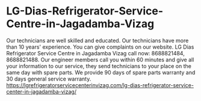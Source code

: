 # LG-Dias-Refrigerator-Service-Centre-in-Jagadamba-Vizag
  Our technicians are well skilled and educated. Our technicians have more than 10 years' experience. You can give complaints on our website. LG Dias Refrigerator Service Centre in Jagadamba Vizag call now: 8688821484, 8688821488. Our engineer members call you within 60 minutes and give all your information to our service, they send technicians to your place on the same day with spare parts. We provide 90 days of spare parts warranty and 30 days general service warranty.   https://lgrefrigeratorservicecenterinvizag.com/lg-dias-refrigerator-service-center-in-jagadamba-vizag/
